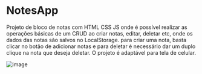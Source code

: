 # NotesApp
Projeto de bloco de notas com HTML CSS JS onde é possível realizar as operações básicas de um CRUD ao criar notas, editar, deletar etc, onde os dados das notas são salvos no LocalStorage. para criar uma nota, basta clicar no botão de adicionar notas e para deletar é necessário dar um duplo clique na nota que deseja deletar. O projeto é adaptável para tela de celular.

![image](https://github.com/VitorFraifer/NotesApp/assets/158490707/3a03c576-52ee-4892-93e4-5939d88df3c2)

